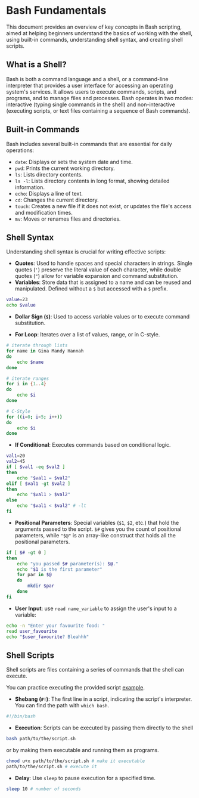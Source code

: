 # Bash Fundamentals

This document provides an overview of key concepts in Bash scripting, aimed at helping beginners understand the basics of working with the shell, using built-in commands, understanding shell syntax, and creating shell scripts.

## What is a Shell?

Bash is both a command language and a shell, or a command-line interpreter that provides a user interface for accessing an operating system's services. It allows users to execute commands, scripts, and programs, and to manage files and processes. Bash operates in two modes: interactive (typing single commands in the shell) and non-interactive (executing scripts, or text files containing a sequence of Bash commands).

## Built-in Commands

Bash includes several built-in commands that are essential for daily operations:

- `date`: Displays or sets the system date and time.
- `pwd`: Prints the current working directory.
- `ls`: Lists directory contents.
- `ls -l`: Lists directory contents in long format, showing detailed information.
- `echo`: Displays a line of text.
- `cd`: Changes the current directory.
- `touch`: Creates a new file if it does not exist, or updates the file's access and modification times.
- `mv`: Moves or renames files and directories.

## Shell Syntax

Understanding shell syntax is crucial for writing effective scripts:

- **Quotes**: Used to handle spaces and special characters in strings. Single quotes (`'`) preserve the literal value of each character, while double quotes (`"`) allow for variable expansion and command substitution.
- **Variables**: Store data that is assigned to a name and can be reused and manipulated. Defined without a `$` but accessed with a `$` prefix.
``` bash
value=23
echo $value
```
- **Dollar Sign (`$`)**: Used to access variable values or to execute command substitution.


- **For Loop**: Iterates over a list of values, range, or in C-style.
``` bash
# iterate through lists
for name in Gina Mandy Hannah
do
    echo $name
done

# iterate ranges
for i in {1..4}
do
    echo $i
done

# C-Style
for ((i=0; i<5; i++))
do
    echo $i
done
```

- **If Conditional**: Executes commands based on conditional logic.
``` bash
val1=20
val2=45
if [ $val1 -eq $val2 ]
then
    echo "$val1 = $val2"
elif [ $val1 -gt $val2 ]
then
    echo "$val1 > $val2"
else
    echo "$val1 < $val2" # -lt
fi
```

- **Positional Parameters**: Special variables (`$1`, `$2`, etc.) that hold the arguments passed to the script. `$#` gives you the count of positional parameters, while `"$@"` is an array-like construct that holds all the positional parameters.
``` bash
if [ $# -gt 0 ]
then
    echo "you passed $# parameter(s): $@."
    echo "$1 is the first parameter"
    for par in $@
    do
        mkdir $par
    done
fi
```
- **User Input**: use `read name_variable` to assign the user's input to a variable:

``` bash
echo -n "Enter your favourite food: "
read user_favourite
echo "$user_favourite? Bleahhh" 
```

## Shell Scripts

Shell scripts are files containing a series of commands that the shell can execute.

You can practice executing the provided script [example]().

- **Shebang (`#!`)**: The first line in a script, indicating the script's interpreter. You can find the path with `which bash`.
``` bash
#!/bin/bash
```
- **Execution**: Scripts can be executed by passing them directly to the shell
``` bash
bash path/to/the/script.sh
```
or by making them executable and running them as programs.
``` bash
chmod u+x path/to/the/script.sh # make it executable
path/to/the/script.sh # execute it
```
- **Delay**: Use `sleep` to pause execution for a specified time.
``` bash
sleep 10 # number of seconds
```
